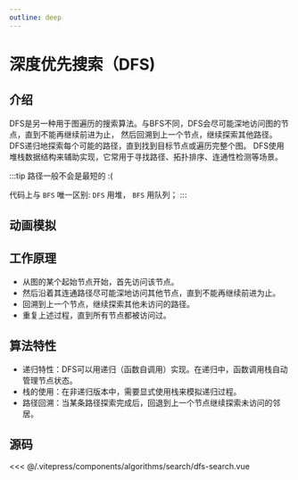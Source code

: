 ```yaml
---
outline: deep
---
```


<script setup>
import DfsSearch from "../../.vitepress/components/algorithms/search/dfs-search.vue";
</script>

# 深度优先搜索（DFS)


## 介绍

DFS是另一种用于图遍历的搜索算法。与BFS不同，DFS会尽可能深地访问图的节点，直到不能再继续前进为止，
然后回溯到上一个节点，继续探索其他路径。DFS递归地探索每个可能的路径，直到找到目标节点或遍历完整个图。
DFS使用堆栈数据结构来辅助实现，它常用于寻找路径、拓扑排序、连通性检测等场景。

:::tip 路径一般不会是最短的
:(

代码上与 `BFS` 唯一区别: `DFS` 用堆， `BFS` 用队列；
:::

## 动画模拟

<div class="mtb-md">
<ClientOnly>
<DfsSearch />
</ClientOnly>
</div>

## 工作原理

- 从图的某个起始节点开始，首先访问该节点。
- 然后沿着其连通路径尽可能深地访问其他节点，直到不能再继续前进为止。
- 回溯到上一个节点，继续探索其他未访问的路径。
- 重复上述过程，直到所有节点都被访问过。

## 算法特性

- 递归特性：DFS可以用递归（函数自调用）实现。在递归中，函数调用栈自动管理节点状态。
- 栈的使用：在非递归版本中，需要显式使用栈来模拟递归过程。
- 路径回溯：当某条路径探索完成后，回退到上一个节点继续探索未访问的邻居。


## 源码

<<< @/.vitepress/components/algorithms/search/dfs-search.vue